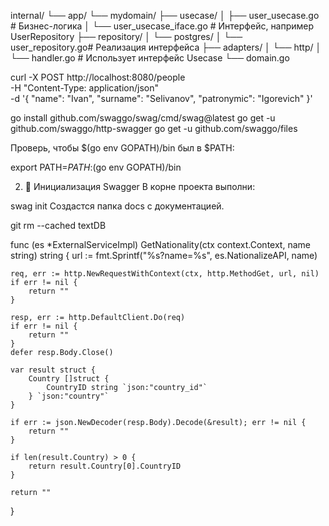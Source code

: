 internal/
└── app/
    └── mydomain/
        ├── usecase/
        │   ├── user_usecase.go        # Бизнес-логика
        │   └── user_usecase_iface.go  # Интерфейс, например UserRepository
        ├── repository/
        │   └── postgres/
        │       └── user_repository.go# Реализация интерфейса
        ├── adapters/
        │   └── http/
        │       └── handler.go         # Использует интерфейс Usecase
        └── domain.go


 curl -X POST http://localhost:8080/people \
  -H "Content-Type: application/json" \
  -d '{
    "name": "Ivan",
    "surname": "Selivanov",
    "patronymic": "Igorevich"
}'




go install github.com/swaggo/swag/cmd/swag@latest
go get -u github.com/swaggo/http-swagger
go get -u github.com/swaggo/files

Проверь, чтобы $(go env GOPATH)/bin был в $PATH:


export PATH=$PATH:$(go env GOPATH)/bin

2. 📂 Инициализация Swagger
В корне проекта выполни:


swag init
Создастся папка docs с документацией.


git rm --cached textDB



func (es *ExternalServiceImpl) GetNationality(ctx context.Context, name string) string {
	url := fmt.Sprintf("%s?name=%s", es.NationalizeAPI, name)

	req, err := http.NewRequestWithContext(ctx, http.MethodGet, url, nil)
	if err != nil {
		return ""
	}

	resp, err := http.DefaultClient.Do(req)
	if err != nil {
		return ""
	}
	defer resp.Body.Close()

	var result struct {
		Country []struct {
			CountryID string `json:"country_id"`
		} `json:"country"`
	}

	if err := json.NewDecoder(resp.Body).Decode(&result); err != nil {
		return ""
	}

	if len(result.Country) > 0 {
		return result.Country[0].CountryID
	}

	return ""
}



